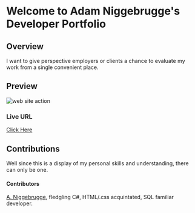 # Welcome to Adam Niggebrugge's Developer Portfolio

## Overview
I want to give perspective employers or clients a chance to evaluate my work from a single convenient place.

## Preview

![web site action](https://media.giphy.com/media/sM1TDXauC1htVxb3VK/giphy.gif)

### Live URL
[Click Here](https://adam-niggebrugge.github.io/Adam_Niggebrugge_Developer_Portfolio/)

## Contributions
Well since this is a display of my personal skills and understanding, there can only be one.
#### Contributors
[A. Niggebrugge](https://github.com/adam-niggebrugge), fledgling C#, HTML/.css acquintated, SQL familiar developer.  
